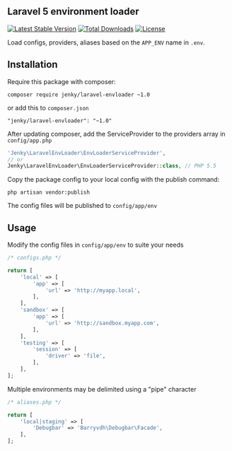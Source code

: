 ## Laravel 5 environment loader

[![Latest Stable Version](https://poser.pugx.org/jenky/laravel-envloader/v/stable.svg)](https://packagist.org/packages/jenky/laravel-envloader) 
[![Total Downloads](https://poser.pugx.org/jenky/laravel-envloader/d/total.svg)](https://packagist.org/packages/jenky/laravel-envloader) 
[![License](https://poser.pugx.org/jenky/laravel-envloader/license.svg)](https://packagist.org/packages/jenky/laravel-envloader)

Load configs, providers, aliases based on the `APP_ENV` name in `.env`.

## Installation
Require this package with composer:

```
composer require jenky/laravel-envloader ~1.0
```

or add this to `composer.json`

```
"jenky/laravel-envloader": "~1.0"
```

After updating composer, add the ServiceProvider to the providers array in `config/app.php`
```php
'Jenky\LaravelEnvLoader\EnvLoaderServiceProvider',
// or 
Jenky\LaravelEnvLoader\EnvLoaderServiceProvider::class, // PHP 5.5
```

Copy the package config to your local config with the publish command:

```
php artisan vendor:publish
```
The config files will be published to `config/app/env`

## Usage

Modify the config files in `config/app/env` to suite your needs
```php
/* configs.php */

return [
	'local' => [
		'app' => [
			'url' => 'http://myapp.local',
		],
	],
	'sandbox' => [
		'app' => [
			'url' => 'http://sandbox.myapp.com',
		],
	],
	'testing' => [
		'session' => [
			'driver' => 'file',
		],
	],
];
```

Multiple environments may be delimited using a "pipe" character
```php
/* aliases.php */

return [
	'local|staging' => [
		'Debugbar' => 'Barryvdh\Debugbar\Facade',
	],
];
```

